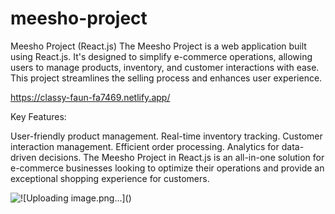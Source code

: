 # meesho-project

Meesho Project (React.js) 
The Meesho Project is a web application built using React.js. It's designed to simplify e-commerce operations, allowing users to manage products, inventory, and customer interactions with ease. This project streamlines the selling process and enhances user experience.

https://classy-faun-fa7469.netlify.app/

Key Features:

User-friendly product management.
Real-time inventory tracking.
Customer interaction management.
Efficient order processing.
Analytics for data-driven decisions.
The Meesho Project in React.js is an all-in-one solution for e-commerce businesses looking to optimize their operations and provide an exceptional shopping experience for customers.

<img src="https://github.com/Namit254/Ecommerce-Meesho-Clone-React/assets/63217347/cca5ce59-33ac-4d11-a813-da3154a89600" alt="![Uploading image.png…]()
">
